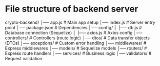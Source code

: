 # File structure of backend server

crypto-backend/
│── app.js # Main app setup
│── index.js # Server entry point
│── package.json # Dependencies
│── config/
│ ├── db.js # Database connection (Sequelize)
│ ├── axios.js # Axios config
│── controllers/ # Controllers (route logic)
│── dtos/ # Data transfer objects (DTOs)
│── exceptions/ # Custom error handling
│── middlewares/ # Express middlewares
│── models/ # Sequelize models
│── routers/ # Express route handlers
│── services/ # Business logic
│── validators/ # Request validation
